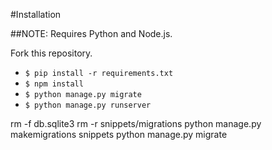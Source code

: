 #Installation

##NOTE: Requires Python and Node.js.

Fork this repository.
* `$ pip install -r requirements.txt`
* `$ npm install`
* `$ python manage.py migrate`
* `$ python manage.py runserver`


rm -f db.sqlite3
rm -r snippets/migrations
python manage.py makemigrations snippets
python manage.py migrate